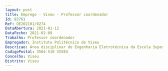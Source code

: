 ```yaml
--- 
layout: post
title: Emprego - Viseu - Professor coordenador
Id: 83761
Ref: OE202101/0274
DataAbertura: 2021-01-12
DataFecho: 2021-02-09
Trabalho: Professor coordenador
Empregador: Instituto Politécnico de Viseu
Descricao: Área disciplinar de Engenharia Eletrotécnica da Escola Superior de Tecnologia e Gestão de Viseu.
CodigoPostal: 3504-510 VISEU
Concelho: Viseu
Distrito: Viseu
--- 
```

